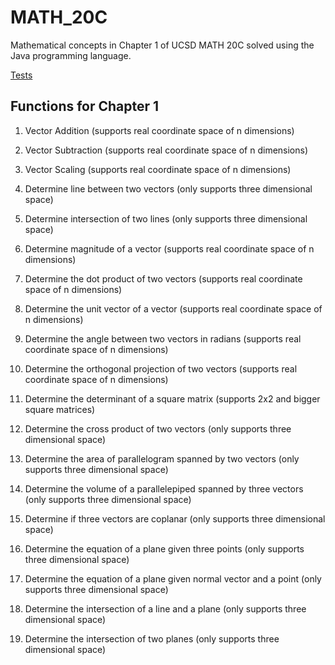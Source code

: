 # MATH_20C

Mathematical concepts in Chapter 1 of UCSD MATH 20C solved using the Java programming language.

[Tests](https://docs.google.com/document/d/1peaTH3GKV6FmaQ-HdkAiHr02Tpsxusfu4oGaC5pZXBs/edit?usp=sharing)

## Functions for Chapter 1

1. Vector Addition (supports real coordinate space of n dimensions)

2. Vector Subtraction (supports real coordinate space of n dimensions)

3. Vector Scaling (supports real coordinate space of n dimensions)

4. Determine line between two vectors (only supports three dimensional space)

5. Determine intersection of two lines (only supports three dimensional space)

6. Determine magnitude of a vector (supports real coordinate space of n dimensions)

7. Determine the dot product of two vectors (supports real coordinate space of n dimensions)

8. Determine the unit vector of a vector (supports real coordinate space of n dimensions)

9. Determine the angle between two vectors in radians (supports real coordinate space of n dimensions)

10. Determine the orthogonal projection of two vectors (supports real coordinate space of n dimensions)

11. Determine the determinant of a square matrix (supports 2x2 and bigger square matrices)

12. Determine the cross product of two vectors (only supports three dimensional space)

13. Determine the area of parallelogram spanned by two vectors (only supports three dimensional space)

14. Determine the volume of a parallelepiped spanned by three vectors (only supports three dimensional space)

15. Determine if three vectors are coplanar (only supports three dimensional space)

16. Determine the equation of a plane given three points (only supports three dimensional space)

17. Determine the equation of a plane given normal vector and a point (only supports three dimensional space)

18. Determine the intersection of a line and a plane (only supports three dimensional space)

19. Determine the intersection of two planes (only supports three dimensional space)
